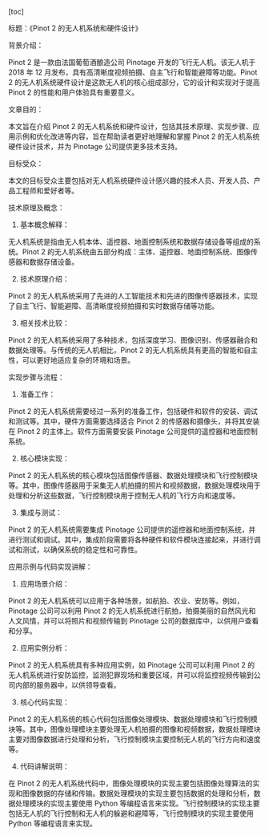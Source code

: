 
[toc]                    
                
                
标题：《Pinot 2 的无人机系统和硬件设计》

背景介绍：

Pinot 2 是一款由法国葡萄酒酿造公司 Pinotage 开发的飞行无人机。该无人机于 2018 年 12 月发布，具有高清晰度视频拍摄、自主飞行和智能避障等功能。Pinot 2 的无人机系统硬件设计是这款无人机的核心组成部分，它的设计和实现对于提高 Pinot 2 的性能和用户体验具有重要意义。

文章目的：

本文旨在介绍 Pinot 2 的无人机系统和硬件设计，包括其技术原理、实现步骤、应用示例和优化改进等内容，旨在帮助读者更好地理解和掌握 Pinot 2 的无人机系统硬件设计技术，并为 Pinotage 公司提供更多技术支持。

目标受众：

本文的目标受众主要包括对无人机系统硬件设计感兴趣的技术人员、开发人员、产品工程师和爱好者等。

技术原理及概念：

1. 基本概念解释：

无人机系统是指由无人机本体、遥控器、地面控制系统和数据存储设备等组成的系统。Pinot 2 的无人机系统由五部分构成：主体、遥控器、地面控制系统、图像传感器和数据存储设备。

2. 技术原理介绍：

Pinot 2 的无人机系统采用了先进的人工智能技术和先进的图像传感器技术，实现了自主飞行、智能避障、高清晰度视频拍摄和实时数据存储等功能。

3. 相关技术比较：

Pinot 2 的无人机系统采用了多种技术，包括深度学习、图像识别、传感器融合和数据处理等。与传统的无人机相比，Pinot 2 的无人机系统具有更高的智能和自主性，可以更好地适应复杂的环境和场景。

实现步骤与流程：

1. 准备工作：

 Pinot 2 的无人机系统需要经过一系列的准备工作，包括硬件和软件的安装、调试和测试等。其中，硬件方面需要选择适合 Pinot 2 的传感器和摄像头，并将其安装在 Pinot 2 的主体上。软件方面需要安装 Pinotage 公司提供的遥控器和地面控制系统。

2. 核心模块实现：

 Pinot 2 的无人机系统的核心模块包括图像传感器、数据处理模块和飞行控制模块等。其中，图像传感器用于采集无人机拍摄的照片和视频数据，数据处理模块用于处理和分析这些数据，飞行控制模块用于控制无人机的飞行方向和速度等。

3. 集成与测试：

 Pinot 2 的无人机系统需要集成 Pinotage 公司提供的遥控器和地面控制系统，并进行测试和调试。其中，集成阶段需要将各种硬件和软件模块连接起来，并进行调试和测试，以确保系统的稳定性和可靠性。

应用示例与代码实现讲解：

1. 应用场景介绍：

Pinot 2 的无人机系统可以应用于各种场景，如航拍、农业、安防等。例如，Pinotage 公司可以利用 Pinot 2 的无人机系统进行航拍，拍摄美丽的自然风光和人文风情，并可以将照片和视频传输到 Pinotage 公司的数据库中，以供用户查看和分享。

2. 应用实例分析：

Pinot 2 的无人机系统具有多种应用实例，如 Pinotage 公司可以利用 Pinot 2 的无人机系统进行安防监控，监测犯罪现场和重要区域，并可以将监控视频传输到公司内部的服务器中，以供领导查看。

3. 核心代码实现：

 Pinot 2 的无人机系统的核心代码包括图像处理模块、数据处理模块和飞行控制模块等。其中，图像处理模块主要处理无人机拍摄的图像和视频数据，数据处理模块主要对图像数据进行处理和分析，飞行控制模块主要控制无人机的飞行方向和速度等。

4. 代码讲解说明：

在 Pinot 2 的无人机系统代码中，图像处理模块的实现主要包括图像处理算法的实现和图像数据的存储和传输。数据处理模块的实现主要包括数据的处理和分析，数据处理模块的实现主要使用 Python 等编程语言来实现。飞行控制模块的实现主要包括无人机的飞行控制和无人机的躲避和避障等，飞行控制模块的实现主要使用 Python 等编程语言来实现。


